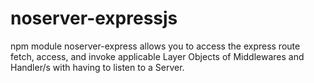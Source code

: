 # noserver-expressjs
npm module noserver-express allows you to access the express route fetch, access, and invoke applicable Layer Objects of Middlewares and Handler/s with having to listen to a Server.
